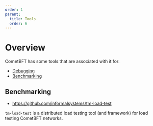 ```yaml
---
order: 1
parent:
  title: Tools
  order: 6
---
```


# Overview

CometBFT has some tools that are associated with it for:

- [Debugging](./debugging.md)
- [Benchmarking](#benchmarking)

## Benchmarking

- <https://github.com/informalsystems/tm-load-test>

`tm-load-test` is a distributed load testing tool (and framework) for load
testing CometBFT networks.
